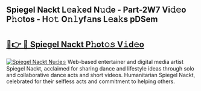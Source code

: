 ## Spiegel Nackt L𝚎a𝚔ed N𝚞𝚍e - Part-2W7 Vi𝚍𝚎o P𝚑𝚘tos - H𝚘𝚝 O𝚗𝚕yf𝚊ns L𝚎a𝚔s pDSem

# <h2><a href="http://kfca5i.oniu.top/?m=Spiegel+Nackt">🔗👉 🔴 Spiegel Nackt P𝚑ot𝚘𝚜 V𝚒d𝚎o</a></h2>

[![Spiegel Nackt Nu𝚍e𝚜](https://i.imgur.com/0qMVB7G.gif)](http://kfca5i.oniu.top/?m=Spiegel+Nackt)
Web-based entertainer and digital media artist Spiegel Nackt, acclaimed for sharing dance and lifestyle ideas through solo and collaborative dance acts and short videos. Humanitarian Spiegel Nackt, celebrated for their selfless acts and commitment to helping others.  
